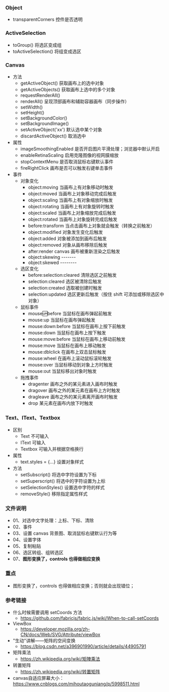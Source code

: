 ### Object
+ transparentCorners 控件是否透明

### ActiveSelection
+ toGroup() 将选区变成组
+ toActiveSelection() 将组变成选区

### Canvas
+ 方法
  + getActiveObject() 获取画布上的选中对象
  + getActiveObjects() 获取画布上选中的多个对象
  + requestRenderAll() 
  + renderAll() 呈现顶部画布和辅助容器画布（同步操作）
  + setWidth()
  + setHeight()
  + setBackgroundColor()
  + setBackgroundImage()
  + setActiveObject('xx') 默认选中某个对象
  + discardActiveObject() 取消选中
+ 属性
  + imageSmoothingEnabled 是否开启图片平滑处理；浏览器中默认开启
  + enableRetinaScaling 启用克隆图像的视网膜缩放
  + stopContextMenu 是否取消鼠标右键默认事件
  + fireRightClick 画布是否可以触发右键单击事件
+ 事件
  + 对象变化
    + object:moving 当画布上有对象移动时触发
    + object:moved 当画布上对象移动完成后触发
    + object:scaling 当画布上有对象缩放时触发
    + object:rotating 当画布上有对象旋转时触发
    + object:scaled 当画布上对象缩放完成后触发
    + object:rotated 当画布上对象旋转完成后触发
    + before:transform 当点击画布上对象就会触发（转换之前触发）
    + object:modified 对象发生变化后触发
    + object:added 对象被添加到画布后触发
    + object:removed 对象从画布移除后触发
    + after:render canvas 画布被重新渲染之后触发
    + object:skewing -------
    + object:skewed --------
  + 选区变化
    + before:selection:cleared 清除选区之前触发
    + selection:cleared 选区被清除后触发
    + selection:created 选取被创建时触发
    + selection:updated 选区更新后触发（按住 shift 可添加或移除选区中对象）
  + 鼠标事件
    + mouse:up:before 当鼠标在画布弹起前触发
    + mouse:up 当鼠标在画布弹起触发
    + mouse:down:before 当鼠标在画布上按下前触发
    + mouse:down 当鼠标在画布上按下触发
    + mouse:move:before 当鼠标在画布上移动前触发
    + mouse:move 当鼠标在画布上移动触发
    + mouse:dblclick 在画布上双击鼠标触发
    + mouse:wheel 在画布上滚动鼠标滚轮触发
    + mouse:over 当鼠标移动到对象上方时触发
    + mouse:out 当鼠标移出对象时触发
  + 拖拽事件
    + dragenter 画布之外的某元素进入画布时触发
    + dragover 画布之外的某元素在画布上方时触发
    + dragleave 画布之外的某元素离开画布时触发
    + drop 某元素在画布内放下时触发
  

### Text、IText、Textbox
+ 区别
  + Text 不可输入
  + IText 可输入
  + Textbox 可输入并根据空格换行
+ 属性
  + text.styles = {...} 设置对象样式  
+ 方法
  + setSubscript() 将选中字符设置为下标
  + setSuperscript() 将选中的字符设置为上标
  + setSelectionStyles() 设置选中字符的样式
  + removeStyle() 移除指定属性样式

### 文件说明
+ 01、对选中文字处理：上标、下标、清除
+ 02、事件
+ 03、设置 canvas 背景图、取消鼠标右键默认行为等
+ 04、设置字体
+ 05、复制粘贴
+ 06、选区转组、组转选区
+ 07、**图形变换了，controls 也得做相应变换**

### 重点
+ 图形变换了，controls 也得做相应变换；否则就会出现错位；

### 参考链接
+ 什么时候需要调用 setCoords 方法
  + https://github.com/fabricjs/fabric.js/wiki/When-to-call-setCoords
+ ViewBox
  + https://developer.mozilla.org/zh-CN/docs/Web/SVG/Attribute/viewBox
+ "生动"讲解——矩阵的空间变换
  + https://blog.csdn.net/a396901990/article/details/44905791
+ 矩阵乘法
  + https://zh.wikipedia.org/wiki/矩陣乘法
+ 转置矩阵
  + https://zh.wikipedia.org/wiki/转置矩阵  
+ canvas自适应屏幕大小：https://www.cnblogs.com/mihoutaoguniang/p/5998511.html